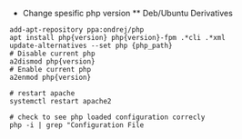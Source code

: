 * Change spesific php version
** Deb/Ubuntu Derivatives
```
add-apt-repository ppa:ondrej/php
apt install php{version} php{version}-fpm .*cli .*xml
update-alternatives --set php {php_path}
# Disable current php 
a2dismod php{version}
# Enable current php 
a2enmod php{version}

# restart apache
systemctl restart apache2

# check to see php loaded configuration correcly
php -i | grep "Configuration File
```


